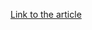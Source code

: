 [Link to the article](https://docs.microsoft.com/en-us/previous-versions/windows/it-pro/windows-server-2012-R2-and-2012/ee791851(v=ws.11)?redirectedfrom=MSDN)
